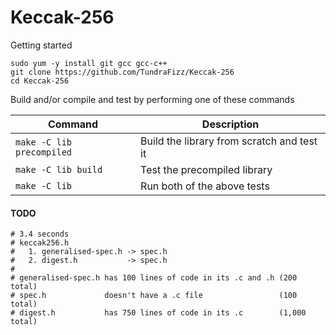 # Keccak-256

Getting started

```
sudo yum -y install git gcc gcc-c++
git clone https://github.com/TundraFizz/Keccak-256
cd Keccak-256
```

Build and/or compile and test by performing one of these commands

| Command                   | Description                                |
| ------------------------- | ------------------------------------------ |
| `make -C lib precompiled` | Build the library from scratch and test it |
| `make -C lib build`       | Test the precompiled library               |
| `make -C lib`             | Run both of the above tests                |

#### TODO

```
# 3.4 seconds
# keccak256.h
#   1. generalised-spec.h -> spec.h
#   2. digest.h           -> spec.h
#
# generalised-spec.h has 100 lines of code in its .c and .h (200 total)
# spec.h             doesn't have a .c file                 (100 total)
# digest.h           has 750 lines of code in its .c        (1,000 total)
```
